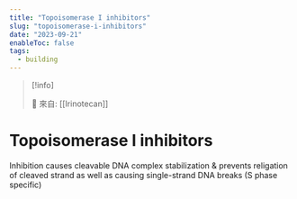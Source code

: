 ```yaml
---
title: "Topoisomerase I inhibitors"
slug: "topoisomerase-i-inhibitors"
date: "2023-09-21"
enableToc: false
tags:
  - building
---
```


> [!info]
>
> 🌱 來自: [[Irinotecan]]

# Topoisomerase I inhibitors

Inhibition causes cleavable DNA complex stabilization & prevents religation of cleaved strand as well as causing single-strand DNA breaks (S phase specific)
